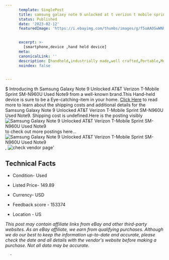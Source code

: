 ```yaml
---
      template: SinglePost
      title: samsung galaxy note 9 unlocked at t verizon t mobile sprint sm n960u used note9
      status: Published
      date: '2023-02-12'
      featuredImage: 'https://i.ebayimg.com/thumbs/images/g/f5oAAOSwWNhjkZTD/s-l225.jpg'
       

      excerpt: >-
        [smartphone,device ,hand held device]
      meta:
      canonicalLink: ''
      description: [handheld,industrially made,well crafted,Portable,Mobile,Compact,Convenient,Lightweight,Maneuverable,Man-portable,Miniature,Carriable,Hand-held,Light,Holdable,Transportable,Mobile device,Pocket-sized,On-the-go,Wireless,Cordless,Compact size,Convenient size, smartphone,device ,hand held device]
      noindex: false
      

---
```

$
      Introducing th Samsung Galaxy Note 9 Unlocked AT&T Verizon T-Mobile Sprint SM-N960U Used Note9 from a well-known brand.This Hand-held device  is sure to be a Eye-catching-item in your home. [Click Here](https://www.ebay.com/itm/185689158240?hash=item2b3befb260%3Ag%3Af5oAAOSwWNhjkZTD&mkevt=1&mkcid=1&mkrid=711-53200-19255-0&campid=%253CePNCampaignId%253E&customid=%253CreferenceId%253E&toolid=10049) to read more to learn about the shipping costs and additional details for the Samsung Galaxy Note 9 Unlocked AT&T Verizon T-Mobile Sprint SM-N960U Used Note9. Shipping cost is undefined.Here is the posting visibly ![Samsung Galaxy Note 9 Unlocked AT&T Verizon T-Mobile Sprint SM-N960U Used Note9](https://i.ebayimg.com/thumbs/images/g/f5oAAOSwWNhjkZTD/s-l225.jpg) to check out more postings here... ![Samsung Galaxy Note 9 Unlocked AT&T Verizon T-Mobile Sprint SM-N960U Used Note9](https://i.ebayimg.com/images/g/f5oAAOSwWNhjkZTD/s-l1600.jpg), ![check vendor page](https://origin-galleryplus.ebayimg.com/ws/web/185689158240_2_0_1/225x225.jpg,https://origin-galleryplus.ebayimg.com/ws/web/185689158240_3_0_1/225x225.jpg,https://origin-galleryplus.ebayimg.com/ws/web/185689158240_4_0_1/225x225.jpg,https://origin-galleryplus.ebayimg.com/ws/web/185689158240_5_0_1/225x225.jpg,https://origin-galleryplus.ebayimg.com/ws/web/185689158240_6_0_1/225x225.jpg,https://origin-galleryplus.ebayimg.com/ws/web/185689158240_7_0_1/225x225.jpg,https://origin-galleryplus.ebayimg.com/ws/web/185689158240_8_0_1/225x225.jpg,https://origin-galleryplus.ebayimg.com/ws/web/185689158240_9_0_1/225x225.jpg,https://origin-galleryplus.ebayimg.com/ws/web/185689158240_10_0_1/225x225.jpg)'

      

 ## Technical Facts 



     
      

 - Condition- Used 


      

 - Listed Price- 149.89 


      

 - Currency- USD 


      

 - Feedback score - 153374 


      

 - Location - US 


      
      

 *_This post may contain affiliate links from eBay and other third-party websites. As an eBay affiliate, we earn from qualifying purchases. Although we do our best to keep the information up-to-date and accurate, please check the date and all details with the vendor's website before making a purchase. Not all data may be accurate._*




      -

